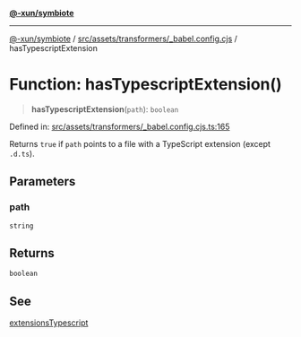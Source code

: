 [**@-xun/symbiote**](../../../../../README.md)

***

[@-xun/symbiote](../../../../../README.md) / [src/assets/transformers/\_babel.config.cjs](../README.md) / hasTypescriptExtension

# Function: hasTypescriptExtension()

> **hasTypescriptExtension**(`path`): `boolean`

Defined in: [src/assets/transformers/\_babel.config.cjs.ts:165](https://github.com/Xunnamius/symbiote/blob/1e0174c32cff28e404202c1cf920e474b94cfe7b/src/assets/transformers/_babel.config.cjs.ts#L165)

Returns `true` if `path` points to a file with a TypeScript extension (except
`.d.ts`).

## Parameters

### path

`string`

## Returns

`boolean`

## See

[extensionsTypescript](../variables/extensionsTypescript.md)
